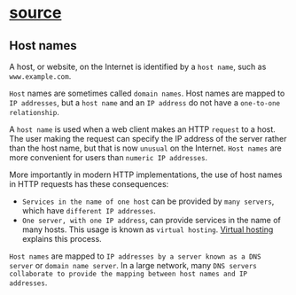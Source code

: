 # [source](https://www.ibm.com/docs/en/cics-ts/6.1?topic=concepts-host-names)

## Host names

A host, or website, on the Internet is identified by a `host name`, such as `www.example.com`.

`Host` names are sometimes called `domain names`. Host names are mapped to `IP addresses`, but a `host name` and an `IP address` do not have a `one-to-one relationship`.

A `host name` is used when a web client makes an HTTP `request` to a host. The user making the request can specify the IP address of the server rather than the host name, but that is now `unusual` on the Internet. `Host names` are more convenient for users than `numeric IP addresses`.

More importantly in modern HTTP implementations, the use of host names in HTTP requests has these consequences:

- `Services in the name of one host` can be provided by `many servers`, which have `different IP addresses`.
- `One server, with one IP address`, can provide services in the name of many hosts. This usage is known as `virtual hosting`. [Virtual hosting](./Virtual_hosting.md) explains this process.

`Host names` are mapped to `IP addresses by a server known as a DNS server` or `domain name server`. In a large network, many `DNS servers collaborate to provide the mapping between host names and IP addresses`.
